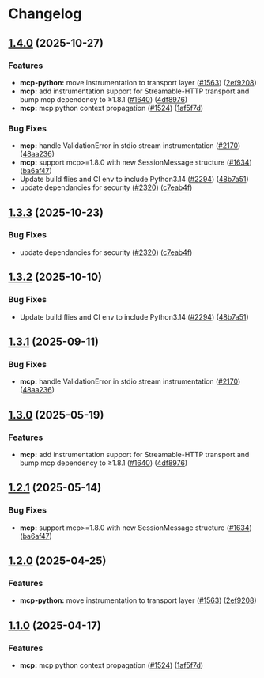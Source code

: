 # Changelog

## [1.4.0](https://github.com/dirkbrnd/openinference/compare/python-openinference-instrumentation-mcp-v1.3.3...python-openinference-instrumentation-mcp-v1.4.0) (2025-10-27)


### Features

* **mcp-python:** move instrumentation to transport layer ([#1563](https://github.com/dirkbrnd/openinference/issues/1563)) ([2ef9208](https://github.com/dirkbrnd/openinference/commit/2ef9208ecdf51e5cf5fba87da20f052ddb198668))
* **mcp:** add instrumentation support for Streamable-HTTP transport and bump mcp dependency to ≥1.8.1 ([#1640](https://github.com/dirkbrnd/openinference/issues/1640)) ([4df8976](https://github.com/dirkbrnd/openinference/commit/4df8976066f1911321ee31f7732854787079e981))
* **mcp:** mcp python context propagation ([#1524](https://github.com/dirkbrnd/openinference/issues/1524)) ([1af5f7d](https://github.com/dirkbrnd/openinference/commit/1af5f7d2e7c78e8fdebf9aaf2e50ccaa74eb6f9a))


### Bug Fixes

* **mcp:** handle ValidationError in stdio stream instrumentation ([#2170](https://github.com/dirkbrnd/openinference/issues/2170)) ([48aa236](https://github.com/dirkbrnd/openinference/commit/48aa2362a97a7efb029bd1f1e339297e6c6feec0))
* **mcp:** support mcp&gt;=1.8.0 with new SessionMessage structure ([#1634](https://github.com/dirkbrnd/openinference/issues/1634)) ([ba6af47](https://github.com/dirkbrnd/openinference/commit/ba6af477e97585a41f4a58efcb45890e9bb6c89c))
* Update build flies and CI env to include Python3.14  ([#2294](https://github.com/dirkbrnd/openinference/issues/2294)) ([48b7a51](https://github.com/dirkbrnd/openinference/commit/48b7a515cde2180f590a5a370a73d5ce1c73501d))
* update dependancies for security ([#2320](https://github.com/dirkbrnd/openinference/issues/2320)) ([c7eab4f](https://github.com/dirkbrnd/openinference/commit/c7eab4fbcac5b7d7407d9ed9c28706d4919421fb))

## [1.3.3](https://github.com/Arize-ai/openinference/compare/python-openinference-instrumentation-mcp-v1.3.2...python-openinference-instrumentation-mcp-v1.3.3) (2025-10-23)


### Bug Fixes

* update dependancies for security ([#2320](https://github.com/Arize-ai/openinference/issues/2320)) ([c7eab4f](https://github.com/Arize-ai/openinference/commit/c7eab4fbcac5b7d7407d9ed9c28706d4919421fb))

## [1.3.2](https://github.com/Arize-ai/openinference/compare/python-openinference-instrumentation-mcp-v1.3.1...python-openinference-instrumentation-mcp-v1.3.2) (2025-10-10)


### Bug Fixes

* Update build flies and CI env to include Python3.14  ([#2294](https://github.com/Arize-ai/openinference/issues/2294)) ([48b7a51](https://github.com/Arize-ai/openinference/commit/48b7a515cde2180f590a5a370a73d5ce1c73501d))

## [1.3.1](https://github.com/Arize-ai/openinference/compare/python-openinference-instrumentation-mcp-v1.3.0...python-openinference-instrumentation-mcp-v1.3.1) (2025-09-11)


### Bug Fixes

* **mcp:** handle ValidationError in stdio stream instrumentation ([#2170](https://github.com/Arize-ai/openinference/issues/2170)) ([48aa236](https://github.com/Arize-ai/openinference/commit/48aa2362a97a7efb029bd1f1e339297e6c6feec0))

## [1.3.0](https://github.com/Arize-ai/openinference/compare/python-openinference-instrumentation-mcp-v1.2.1...python-openinference-instrumentation-mcp-v1.3.0) (2025-05-19)


### Features

* **mcp:** add instrumentation support for Streamable-HTTP transport and bump mcp dependency to ≥1.8.1 ([#1640](https://github.com/Arize-ai/openinference/issues/1640)) ([4df8976](https://github.com/Arize-ai/openinference/commit/4df8976066f1911321ee31f7732854787079e981))

## [1.2.1](https://github.com/Arize-ai/openinference/compare/python-openinference-instrumentation-mcp-v1.2.0...python-openinference-instrumentation-mcp-v1.2.1) (2025-05-14)


### Bug Fixes

* **mcp:** support mcp&gt;=1.8.0 with new SessionMessage structure ([#1634](https://github.com/Arize-ai/openinference/issues/1634)) ([ba6af47](https://github.com/Arize-ai/openinference/commit/ba6af477e97585a41f4a58efcb45890e9bb6c89c))

## [1.2.0](https://github.com/Arize-ai/openinference/compare/python-openinference-instrumentation-mcp-v1.1.0...python-openinference-instrumentation-mcp-v1.2.0) (2025-04-25)


### Features

* **mcp-python:** move instrumentation to transport layer ([#1563](https://github.com/Arize-ai/openinference/issues/1563)) ([2ef9208](https://github.com/Arize-ai/openinference/commit/2ef9208ecdf51e5cf5fba87da20f052ddb198668))

## [1.1.0](https://github.com/Arize-ai/openinference/compare/python-openinference-instrumentation-mcp-v1.0.0...python-openinference-instrumentation-mcp-v1.1.0) (2025-04-17)


### Features

* **mcp:** mcp python context propagation ([#1524](https://github.com/Arize-ai/openinference/issues/1524)) ([1af5f7d](https://github.com/Arize-ai/openinference/commit/1af5f7d2e7c78e8fdebf9aaf2e50ccaa74eb6f9a))
